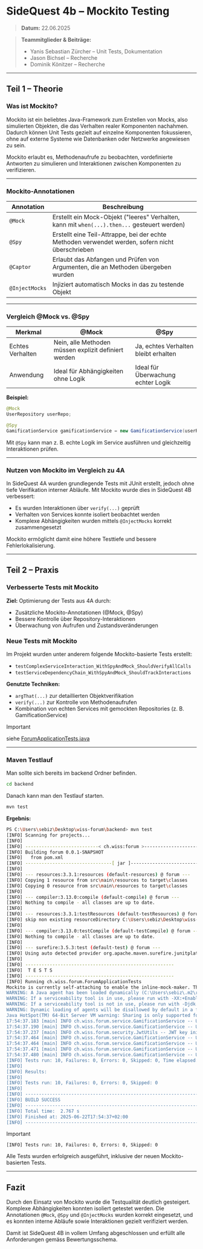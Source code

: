 # SideQuest 4b – Mockito Testing

> **Datum:** 22.06.2025

> **Teammitglieder & Beiträge:**
>
> * Yanis Sebastian Zürcher – Unit Tests, Dokumentation
> * Jason Bichsel – Recherche
> * Dominik Könitzer – Recherche

---

## Teil 1 – Theorie

### Was ist Mockito?

Mockito ist ein beliebtes Java-Framework zum Erstellen von Mocks, also simulierten Objekten, die das Verhalten realer Komponenten nachahmen. Dadurch können Unit Tests gezielt auf einzelne Komponenten fokussieren, ohne auf externe Systeme wie Datenbanken oder Netzwerke angewiesen zu sein.

Mockito erlaubt es, Methodenaufrufe zu beobachten, vordefinierte Antworten zu simulieren und Interaktionen zwischen Komponenten zu verifizieren.

---

### Mockito-Annotationen

| Annotation     | Beschreibung                                                                                     |
| -------------- | ------------------------------------------------------------------------------------------------ |
| `@Mock`        | Erstellt ein Mock-Objekt ("leeres" Verhalten, kann mit `when(...).then...` gesteuert werden)     |
| `@Spy`         | Erstellt eine Teil-Attrappe, bei der echte Methoden verwendet werden, sofern nicht überschrieben |
| `@Captor`      | Erlaubt das Abfangen und Prüfen von Argumenten, die an Methoden übergeben wurden                 |
| `@InjectMocks` | Injiziert automatisch Mocks in das zu testende Objekt                                            |

---

### Vergleich @Mock vs. @Spy

| Merkmal          | @Mock                                                | @Spy                                 |
| ---------------- | ---------------------------------------------------- | ------------------------------------ |
| Echtes Verhalten | Nein, alle Methoden müssen explizit definiert werden | Ja, echtes Verhalten bleibt erhalten |
| Anwendung        | Ideal für Abhängigkeiten ohne Logik                  | Ideal für Überwachung echter Logik   |

**Beispiel:**

```java
@Mock
UserRepository userRepo;

@Spy
GamificationService gamificationService = new GamificationService(userRepo);
```

Mit `@Spy` kann man z. B. echte Logik im Service ausführen und gleichzeitig Interaktionen prüfen.

---

### Nutzen von Mockito im Vergleich zu 4A

In SideQuest 4A wurden grundlegende Tests mit JUnit erstellt, jedoch ohne tiefe Verifikation interner Abläufe.
Mit Mockito wurde dies in SideQuest 4B verbessert:

* Es wurden Interaktionen über `verify(...)` geprüft
* Verhalten von Services konnte isoliert beobachtet werden
* Komplexe Abhängigkeiten wurden mittels `@InjectMocks` korrekt zusammengesetzt

Mockito ermöglicht damit eine höhere Testtiefe und bessere Fehlerlokalisierung.

---

## Teil 2 – Praxis

### Verbesserte Tests mit Mockito

**Ziel:** Optimierung der Tests aus 4A durch:

* Zusätzliche Mockito-Annotationen (@Mock, @Spy)
* Bessere Kontrolle über Repository-Interaktionen
* Überwachung von Aufrufen und Zustandsveränderungen

### Neue Tests mit Mockito

Im Projekt wurden unter anderem folgende Mockito-basierte Tests erstellt:

* `testComplexServiceInteraction_WithSpyAndMock_ShouldVerifyAllCalls`
* `testServiceDependencyChain_WithSpyAndMock_ShouldTrackInteractions`

**Genutzte Techniken:**

* `argThat(...)` zur detaillierten Objektverifikation
* `verify(...)` zur Kontrolle von Methodenaufrufen
* Kombination von echten Services mit gemockten Repositories (z. B. GamificationService)

> [!important]
> siehe [ForumApplicationTests.java](https://github.com/lyfe691/wiss-forum/blob/main/backend/src/test/java/ch/wiss/forum/ForumApplicationTests.java)

---

### Maven Testlauf

Man sollte sich bereits im backend Ordner befinden.

```bash
cd backend
```
Danach kann man den Testlauf starten.

```bash
mvn test
```

**Ergebnis:**

```bash
PS C:\Users\sebiz\Desktop\wiss-forum\backend> mvn test
[INFO] Scanning for projects...
[INFO] 
[INFO] ---------------------------< ch.wiss:forum >----------------------------
[INFO] Building forum 0.0.1-SNAPSHOT
[INFO]   from pom.xml
[INFO] --------------------------------[ jar ]---------------------------------
[INFO] 
[INFO] --- resources:3.3.1:resources (default-resources) @ forum ---
[INFO] Copying 1 resource from src\main\resources to target\classes
[INFO] Copying 0 resource from src\main\resources to target\classes
[INFO]
[INFO] --- compiler:3.13.0:compile (default-compile) @ forum ---
[INFO] Nothing to compile - all classes are up to date.
[INFO]
[INFO] --- resources:3.3.1:testResources (default-testResources) @ forum ---
[INFO] skip non existing resourceDirectory C:\Users\sebiz\Desktop\wiss-forum\backend\src\test\resources
[INFO]
[INFO] --- compiler:3.13.0:testCompile (default-testCompile) @ forum ---
[INFO] Nothing to compile - all classes are up to date.
[INFO]
[INFO] --- surefire:3.5.3:test (default-test) @ forum ---
[INFO] Using auto detected provider org.apache.maven.surefire.junitplatform.JUnitPlatformProvider
[INFO] 
[INFO] -------------------------------------------------------
[INFO]  T E S T S
[INFO] -------------------------------------------------------
[INFO] Running ch.wiss.forum.ForumApplicationTests
Mockito is currently self-attaching to enable the inline-mock-maker. This will no longer work in future releases of the JDK. Please add Mockito as an agent to your build what is described in Mockito's documentation: https://javadoc.io/doc/org.mockito/mockito-core/latest/org/mockito/Mockito.html#0.3
WARNING: A Java agent has been loaded dynamically (C:\Users\sebiz\.m2\repository\net\bytebuddy\byte-buddy-agent\1.15.11\byte-buddy-agent-1.15.11.jar)
WARNING: If a serviceability tool is in use, please run with -XX:+EnableDynamicAgentLoading to hide this warning
WARNING: If a serviceability tool is not in use, please run with -Djdk.instrument.traceUsage for more information
WARNING: Dynamic loading of agents will be disallowed by default in a future release
Java HotSpot(TM) 64-Bit Server VM warning: Sharing is only supported for boot loader classes because bootstrap classpath has been appended
17:54:37.183 [main] INFO ch.wiss.forum.service.GamificationService -- User testuser leveled up to level 2
17:54:37.190 [main] INFO ch.wiss.forum.service.GamificationService -- Updated user testuser stats for topic creation
17:54:37.237 [main] INFO ch.wiss.forum.security.JwtUtils -- JWT key initialized successfully
17:54:37.464 [main] INFO ch.wiss.forum.service.GamificationService -- User testuser leveled up to level 2
17:54:37.464 [main] INFO ch.wiss.forum.service.GamificationService -- Updated user testuser stats for topic creation
17:54:37.471 [main] INFO ch.wiss.forum.service.GamificationService -- Updated user javaexpert stats for topic creation
17:54:37.480 [main] INFO ch.wiss.forum.service.GamificationService -- Updated user newuser stats for post creation
[INFO] Tests run: 10, Failures: 0, Errors: 0, Skipped: 0, Time elapsed: 1.355 s -- in ch.wiss.forum.ForumApplicationTests
[INFO] 
[INFO] Results:
[INFO]
[INFO] Tests run: 10, Failures: 0, Errors: 0, Skipped: 0
[INFO]
[INFO] ------------------------------------------------------------------------
[INFO] BUILD SUCCESS
[INFO] ------------------------------------------------------------------------
[INFO] Total time:  2.767 s
[INFO] Finished at: 2025-06-22T17:54:37+02:00
[INFO] ------------------------------------------------------------------------
```

> [!important]
> `[INFO] Tests run: 10, Failures: 0, Errors: 0, Skipped: 0`

Alle Tests wurden erfolgreich ausgeführt, inklusive der neuen Mockito-basierten Tests.

---

## Fazit

Durch den Einsatz von Mockito wurde die Testqualität deutlich gesteigert. Komplexe Abhängigkeiten konnten isoliert getestet werden. Die Annotationen `@Mock`, `@Spy` und `@InjectMocks` wurden korrekt eingesetzt, und es konnten interne Abläufe sowie Interaktionen gezielt verifiziert werden.

Damit ist SideQuest 4B in vollem Umfang abgeschlossen und erfüllt alle Anforderungen gemäss Bewertungsschema.
